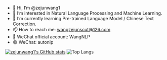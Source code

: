 - 👋 Hi, I’m @zejunwang1
- 👀 I’m interested in Natural Language Processing and Machine Learning.
- 🌱 I’m currently learning Pre-trained Language Model / Chinese Text Correction.
- 📫 How to reach me: wangzejunscut@126.com
- 💞️ WeChat official account: WangNLP
- 😄 WeChat: autonlp

<!---
| <a href="https://github.com/zejunwang1"><img align="center" src="https://github-readme-stats-git-masterrstaa-rickstaa.vercel.app/api?username=zejunwang1&show_icons=true&include_all_commits=true&theme=buefy&hide_border=true" alt="github stats" /></a> | <a href="https://github.com/zejunwang1"><img align="center" src="https://github-readme-stats.vercel.app/api/top-langs/?username=zejunwang1&layout=compact&langs_count=6&exclude_repo=undergrad&theme=buefy&hide_border=true" /></a> |
| ------------- | ------------- |
--->


[![zejunwang1's GitHub stats](https://github-readme-stats-git-masterorgs-github-readme-stats-team.vercel.app/api?username=zejunwang1&hide=prs)](https://github.com/anuraghazra/github-readme-stats)
![Top Langs](https://github-readme-stats-git-masterrstaa-rickstaa.vercel.app/api/top-langs/?username=zejunwang1&langs_count=6&hide=javascript,go,html,css,tex,Roff)


<!---
zejunwang1/zejunwang1 is a ✨ special ✨ repository because its `README.md` (this file) appears on your GitHub profile.
You can click the Preview link to take a look at your changes.
--->
